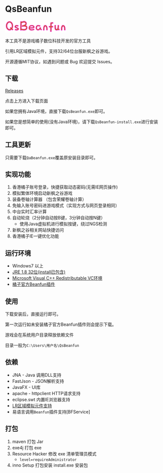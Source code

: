 # QsBeanfun

![image](./src/main/resources/static/images/logo.png)

本工具不是游戏橘子数位科技开发的官方工具

引用LR区域模拟元件，支持32/64位台服新枫之谷游戏。

开源遵循MIT协议，如遇到问题或 Bug 欢迎提交 Issues。

## 下载

[Releases](https://github.com/starmcc/qs-beanfun/releases)

点击上方进入下载页面

如果您拥有Java环境，直接下载`QsBeanfun.exe`即可。

如果您是想简单的使用(没有Java环境)，请下载`QsBeanfun-install.exe`进行安装即可。

## 工具更新

只需要下载`QaBeanfun.exe`覆盖原安装目录即可。

## 实现功能

1. 香港橘子账号登录，快捷获取动态密码(无需IE网页操作)
2. 模拟繁体环境启动新枫之谷游戏
3. 装备卷轴计算器 （包含荣耀卷轴计算）
4. 免输入账号密码进游戏模式（实现方式与网页登录相同）
5. 中台实时汇率计算
6. 自动轮烧（2分钟自动按B键，3分钟自动按N键）
   - 使用Java虚拟机进行模拟按键，绕过NGS检测
7. 新枫之谷相关网站快捷访问
8. 香港橘子IE一键优化功能

## 运行环境

- Windows7 以上
- [JRE 1.8 32位(install已包含)](https://www.oracle.com/java/technologies/downloads/#java8-windows)
- [Microsoft Visual C++ Redistributable VC环境](https://aka.ms/vs/17/release/vc_redist.x64.exe)
- [橘子官方Beanfun插件](http://hk.download.beanfun.com/beanfun20/beanfun_2_0_93_170_hk.exe)

## 使用

下载安装后，直接运行即可。

第一次运行如未安装橘子官方Beanfun插件则会提示下载。

游戏会在系统用户目录释放依赖文件

目录一般为`C:\Users\用户名\QsBeanfun`

## 依赖

- JNA - Java 调用DLL支持
- FastJson - JSON解析支持
- JavaFX - UI库
- apache - httpclient HTTP请求支持
- eclipse.swt 内置IE浏览器支持
- [LR区域模拟元件支持](https://github.com/InWILL/Locale_Remulator)
- 易语言调用`Beanfun`插件支持[BFService]

## 打包

1. maven 打包 Jar
2. exe4j 打包 exe
3. Resource Hacker 修改 exe 清单管理员模式 
   - `level=requireAdministrator`
4. inno Setup 打包安装 install.exe 安装包